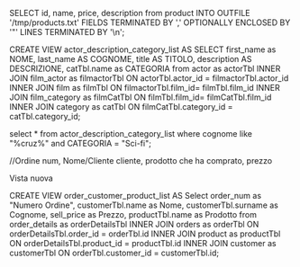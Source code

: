 SELECT id, name, price, description from product
  INTO OUTFILE '/tmp/products.txt'
  FIELDS TERMINATED BY ',' OPTIONALLY ENCLOSED BY '"'
  LINES TERMINATED BY '\n';

CREATE VIEW actor_description_category_list AS
SELECT first_name as NOME, last_name AS COGNOME, title AS TITOLO, description AS DESCRIZIONE, catTbl.name as CATEGORIA  from actor as actorTbl 
INNER JOIN film_actor as filmactorTbl ON actorTbl.actor_id = filmactorTbl.actor_id 
INNER JOIN film as filmTbl ON filmactorTbl.film_id= filmTbl.film_id
INNER JOIN film_category as filmCatTbl ON filmTbl.film_id= filmCatTbl.film_id
INNER JOIN category as catTbl ON filmCatTbl.category_id = catTbl.category_id;

select * from actor_description_category_list where cognome like "%cruz%" and CATEGORIA = "Sci-fi";

//Ordine num, Nome/Cliente cliente, prodotto che ha comprato, prezzo 


Vista nuova

CREATE VIEW order_customer_product_list AS
Select order_num as "Numero Ordine", customerTbl.name as Nome, customerTbl.surname as Cognome, sell_price as Prezzo, productTbl.name as Prodotto from order_details as orderDetailsTbl
INNER JOIN orders as orderTbl ON orderDetailsTbl.order_id = orderTbl.id
INNER JOIN product as productTbl ON orderDetailsTbl.product_id = productTbl.id
INNER JOIN customer as customerTbl ON orderTbl.customer_id = customerTbl.id;